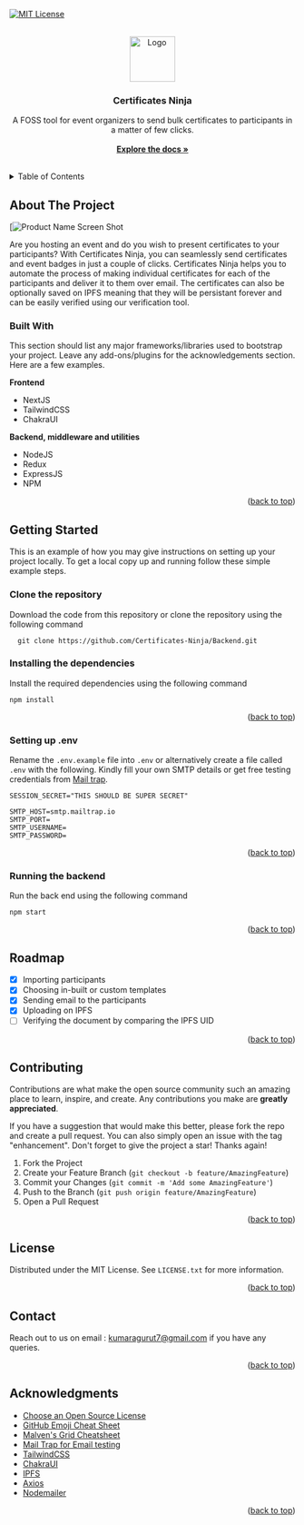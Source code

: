 <div id="top"></div>
<!--
*** Thanks for checking out the Best-README-Template. If you have a suggestion
*** that would make this better, please fork the repo and create a pull request
*** or simply open an issue with the tag "enhancement".
*** Don't forget to give the project a star!
*** Thanks again! Now go create something AMAZING! :D
-->



<!-- PROJECT SHIELDS -->
<!--
*** I'm using markdown "reference style" links for readability.
*** Reference links are enclosed in brackets [ ] instead of parentheses ( ).
*** See the bottom of this document for the declaration of the reference variables
*** for contributors-url, forks-url, etc. This is an optional, concise syntax you may use.
*** https://www.markdownguide.org/basic-syntax/#reference-style-links
-->
[![MIT License][license-shield]][license-url]



<!-- PROJECT LOGO -->
<br />
<div align="center">
  <a>
    <img src="https://media.discordapp.net/attachments/823536743135445007/909440402208198686/CERTIFICATENINJA.png" alt="Logo" width="80" height="80">
  </a>

  <h3 align="center">Certificates Ninja</h3>

  <p align="center">
    A FOSS tool for event organizers to send bulk certificates to participants in a matter of few clicks.
    <br />
    <br />
    <a href="https://github.com/othneildrew/Best-README-Template"><strong>Explore the docs »</strong></a>
    <br />
    <br />
  </p>
</div>



<!-- TABLE OF CONTENTS -->
<details>
  <summary>Table of Contents</summary>
  <ol>
    <li>
      <a href="#about-the-project">About The Project</a>
      <ul>
        <li><a href="#built-with">Built With</a></li>
      </ul>
    </li>
    <li>
      <a href="#getting-started">Getting Started</a>
      <ul>
        <li><a href="#prerequisites">Prerequisites</a></li>
        <li><a href="#installation">Installation</a></li>
      </ul>
    </li>
    <li><a href="#usage">Usage</a></li>
    <li><a href="#roadmap">Roadmap</a></li>
    <li><a href="#contributing">Contributing</a></li>
    <li><a href="#license">License</a></li>
    <li><a href="#contact">Contact</a></li>
    <li><a href="#acknowledgments">Acknowledgments</a></li>
  </ol>
</details>



<!-- ABOUT THE PROJECT -->
## About The Project

[![Product Name Screen Shot](https://github.com/hackyguru/HostedImages/blob/master/ninjagif.gif?raw=true)

Are you hosting an event and do you wish to present certificates to your participants? With Certificates Ninja, you can seamlessly send certificates and event badges in just a couple of clicks. Certificates Ninja helps you to automate the process of making individual certificates for each of the participants and deliver it to them over email. The certificates can also be optionally saved on IPFS meaning that they will be persistant forever and can be easily verified using our verification tool.


### Built With

This section should list any major frameworks/libraries used to bootstrap your project. Leave any add-ons/plugins for the acknowledgements section. Here are a few examples.

**Frontend**

- NextJS
- TailwindCSS
- ChakraUI

**Backend, middleware and utilities**

- NodeJS
- Redux
- ExpressJS
- NPM

<p align="right">(<a href="#top">back to top</a>)</p>



<!-- GETTING STARTED -->
## Getting Started

This is an example of how you may give instructions on setting up your project locally.
To get a local copy up and running follow these simple example steps.

### Clone the repository

Download the code from this repository or clone the repository using the following command

```
  git clone https://github.com/Certificates-Ninja/Backend.git
  ```

### Installing the dependencies

Install the required dependencies using the following command

  ```
  npm install
  ```

<p align="right">(<a href="#top">back to top</a>)</p>



### Setting up .env

Rename the `.env.example` file into `.env` or alternatively create a file called `.env` with the following. Kindly fill your own SMTP details or get free testing credentials from [Mail trap](https://mailtrap.io/).
  
  ```
SESSION_SECRET="THIS SHOULD BE SUPER SECRET"

SMTP_HOST=smtp.mailtrap.io
SMTP_PORT=
SMTP_USERNAME=
SMTP_PASSWORD=
```

<p align="right">(<a href="#top">back to top</a>)</p>


### Running the backend

Run the back end using the following command

  ```
  npm start
  ```

<p align="right">(<a href="#top">back to top</a>)</p>


<!-- ROADMAP -->
## Roadmap

- [x] Importing participants
- [x] Choosing in-built or custom templates
- [x] Sending email to the participants
- [x] Uploading on IPFS
- [ ] Verifying the document by comparing the IPFS UID

<p align="right">(<a href="#top">back to top</a>)</p>



<!-- CONTRIBUTING -->
## Contributing

Contributions are what make the open source community such an amazing place to learn, inspire, and create. Any contributions you make are **greatly appreciated**.

If you have a suggestion that would make this better, please fork the repo and create a pull request. You can also simply open an issue with the tag "enhancement".
Don't forget to give the project a star! Thanks again!

1. Fork the Project
2. Create your Feature Branch (`git checkout -b feature/AmazingFeature`)
3. Commit your Changes (`git commit -m 'Add some AmazingFeature'`)
4. Push to the Branch (`git push origin feature/AmazingFeature`)
5. Open a Pull Request

<p align="right">(<a href="#top">back to top</a>)</p>



<!-- LICENSE -->
## License

Distributed under the MIT License. See `LICENSE.txt` for more information.

<p align="right">(<a href="#top">back to top</a>)</p>



<!-- CONTACT -->
## Contact

Reach out to us on email : kumaragurut7@gmail.com if you have any queries.

<p align="right">(<a href="#top">back to top</a>)</p>



<!-- ACKNOWLEDGMENTS -->
## Acknowledgments

* [Choose an Open Source License](https://choosealicense.com)
* [GitHub Emoji Cheat Sheet](https://www.webpagefx.com/tools/emoji-cheat-sheet)
* [Malven's Grid Cheatsheet](https://grid.malven.co/)
* [Mail Trap for Email testing](https://mailtrap.io/)
* [TailwindCSS](https://tailwindcss.com/)
* [ChakraUI](https://chakra-ui.com/)
* [IPFS](https://ipfs.io/)
* [Axios](https://www.npmjs.com/package/axios)
* [Nodemailer](https://www.npmjs.com/package/nodemailer)

<p align="right">(<a href="#top">back to top</a>)</p>



<!-- MARKDOWN LINKS & IMAGES -->
<!-- https://www.markdownguide.org/basic-syntax/#reference-style-links -->
[contributors-shield]: https://img.shields.io/github/contributors/othneildrew/Best-README-Template.svg?style=for-the-badge
[contributors-url]: https://github.com/othneildrew/Best-README-Template/graphs/contributors
[forks-shield]: https://img.shields.io/github/forks/othneildrew/Best-README-Template.svg?style=for-the-badge
[forks-url]: https://github.com/othneildrew/Best-README-Template/network/members
[stars-shield]: https://img.shields.io/github/stars/othneildrew/Best-README-Template.svg?style=for-the-badge
[stars-url]: https://github.com/othneildrew/Best-README-Template/stargazers
[issues-shield]: https://img.shields.io/github/issues/othneildrew/Best-README-Template.svg?style=for-the-badge
[issues-url]: https://github.com/othneildrew/Best-README-Template/issues
[license-shield]: https://img.shields.io/github/license/othneildrew/Best-README-Template.svg?style=for-the-badge
[license-url]: https://github.com/othneildrew/Best-README-Template/blob/master/LICENSE.txt
[linkedin-shield]: https://img.shields.io/badge/-LinkedIn-black.svg?style=for-the-badge&logo=linkedin&colorB=555
[linkedin-url]: https://linkedin.com/in/kumaraguru7
[product-screenshot]: images/screenshot.png
